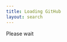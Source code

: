 ```yaml
---
title: Loading GitHub
layout: search
---
```

Please wait
<script src="/js/logout-github.js"></script>
